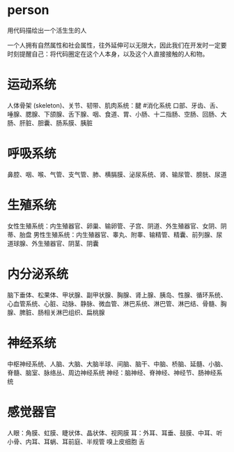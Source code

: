 # person
用代码描绘出一个活生生的人

一个人拥有自然属性和社会属性，往外延伸可以无限大，因此我们在开发时一定要时刻提醒自己：将代码圈定在这个人本身，以及这个人直接接触的人和物。
# 运动系统
人体骨架 (skeleton)、关节、韧带、肌肉系统：腱
#消化系统
口部、牙齿、舌、唾腺、腮腺、下颌腺、舌下腺、咽、食道、胃、小肠、十二指肠、空肠、回肠、大肠、肝脏、胆囊、肠系膜、胰脏
# 呼吸系统
鼻腔、咽、喉、气管、支气管、肺、横膈膜、泌尿系统、肾、输尿管、膀胱、尿道
# 生殖系统
女性生殖系统：内生殖器官、卵巢、输卵管、子宫、阴道、外生殖器官、女阴、阴蒂、胎盘
男性生殖系统：内生殖器官、睾丸、附睾、输精管、精囊、前列腺、尿道球腺、外生殖器官、阴茎、阴囊
# 内分泌系统
脑下垂体、松果体、甲状腺、副甲状腺、胸腺、肾上腺、胰岛、性腺、循环系统、心血管系统、心脏、动脉、静脉、微血管、淋巴系统、淋巴管、淋巴结、骨髓、胸腺、脾脏、肠相关淋巴组织、扁桃腺
# 神经系统
中枢神经系统、人脑、大脑、大脑半球、间脑、脑干、中脑、桥脑、延髓、小脑、脊髓、脑室、脉络丛、周边神经系统
神经：脑神经、脊神经、神经节、肠神经系统
# 感觉器官
人眼：角膜、虹膜、睫状体、晶状体、视网膜
耳：外耳、耳垂、鼓膜、中耳、听小骨、内耳、耳蜗、耳前庭、半规管
嗅上皮细胞
舌
